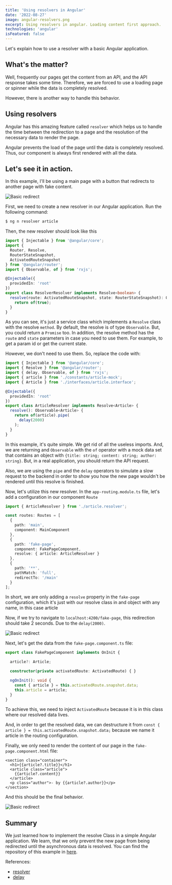 ```yaml
---
title: 'Using resolvers in Angular'
date: '2022-08-27'
image: angular-resolvers.png
excerpt: Using resolvers in angular. Loading content first approach.
technologies: 'angular'
isFeatured: false
---
```


Let's explain how to use a resolver with a basic Angular application.

## What's the matter?
Well, frequently our pages get the content from an API, and the API response takes some time.
Therefore, we are forced to use a loading page or spinner while the data is completely resolved.

However, there is another way to handle this behavior.

## Using resolvers
Angular has this amazing feature called `resolver` which helps us to handle the time between the redirection to a page
and the resolution of the necessary data to render the page.

Angular prevents the load of the page until the data is completely resolved. Thus, our component is always first rendered with
all the data.

## Let's see it in action.
In this example, I'll be using a main page with a button that redirects to another page with fake content.

![Basic redirect](gif-initial.gif)

First, we need to create a new resolver in our Angular application.
Run the following command:
```bash
$ ng n resolver article
```

Then, the new resolver should look like this

```ts
import { Injectable } from '@angular/core';
import {
  Router, Resolve,
  RouterStateSnapshot,
  ActivatedRouteSnapshot
} from '@angular/router';
import { Observable, of } from 'rxjs';

@Injectable({
  providedIn: 'root'
})
export class ResolverResolver implements Resolve<boolean> {
  resolve(route: ActivatedRouteSnapshot, state: RouterStateSnapshot): Observable<boolean> {
    return of(true);
  }
}

```
As you can see, it's just a service class which implements a `Resolve` class with the resolve `method`.
By default, the resolve is of type `Observable`. But, you could return a `Promise` too.
In addition, the resolve method has the `route` and `state` parameters in case you need to use them.
For example, to get a param id or get the current state.

However, we don't need to use them. So, replace the code with:

```ts
import { Injectable } from '@angular/core';
import { Resolve } from '@angular/router';
import { delay, Observable, of } from 'rxjs';
import { article } from './constants/article-mock';
import { Article } from './interfaces/article.interface';

@Injectable({
  providedIn: 'root'
})
export class ArticleResolver implements Resolve<Article> {
  resolve(): Observable<Article> {
    return of(article).pipe(
      delay(2000)
    );
  }
}
```
In this example, it's quite simple. We get rid of all the useless imports.
And, we are returning and `Observable` with the `of` operator with a mock data set 
that contains an object with `{title: string; content: string; author: string}`.
But, in a real application, you should return the API request.

Also, we are using the `pipe` and the `delay` operators to simulate a slow request to the backend
in order to show you how the new page wouldn't be rendered until this resolve is finished.


Now, let's utilize this new resolver.
In the `app-routing.module.ts` file, let's add a configuration in our component `Route`

```ts
import { ArticleResolver } from './article.resolver';

const routes: Routes = [
  {
    path: 'main',
    component: MainComponent
  },
  {
    path: 'fake-page',
    component: FakePageComponent,
    resolve: { article: ArticleResolver }
  },
  {
    path: '**',
    pathMatch: 'full',
    redirectTo: '/main'
  }
];
```
In short, we are only adding a `resolve` property in the `fake-page` configuration, which it's just
with our resolve class in and object with any name, in this case article

Now, if we try to navigate to `localhost:4200/fake-page`, this redirection should take 2 seconds. Due to the `delay(2000)`.

![Basic redirect](gif-second.gif)

Next, let's get the data from the `fake-page.component.ts` file:

```ts
export class FakePageComponent implements OnInit {

  article?: Article;

  constructor(private activatedRoute: ActivatedRoute) { }

  ngOnInit(): void {
    const { article } = this.activatedRoute.snapshot.data;
    this.article = article;
  }
}
```
To achieve this, we need to inject `ActivatedRoute` because it is in this class where our resolved data lives.

And, in order to get the resolved data, we can destructure it from `const { article } = this.activatedRoute.snapshot.data;` 
because we name it article in the routing configuration.

Finally, we only need to render the content of our page in the `fake-page.component.html` file:

```markup
<section class="container">
  <h1>{{article?.title}}</h1>
  <article class="article">
    {{article?.content}}
  </article>
  <p class="author">- by {{article?.author}}</p>
</section>
```

And this should be the final behavior.

![Basic redirect](gif-final.gif=560x732)

## Summary
We just learned how to implement the resolve Class in a simple Angular application.
We learn, that we only prevent the new page from being redirected until the asynchronous data is resolved.
You can find the repository of this example in [here](https://github.com/Andres2D/berserk-angular/tree/resolver).

References:
* [resolver](https://angular.io/api/router/Resolve)
* [delay](https://rxjs.dev/api/operators/delay)

